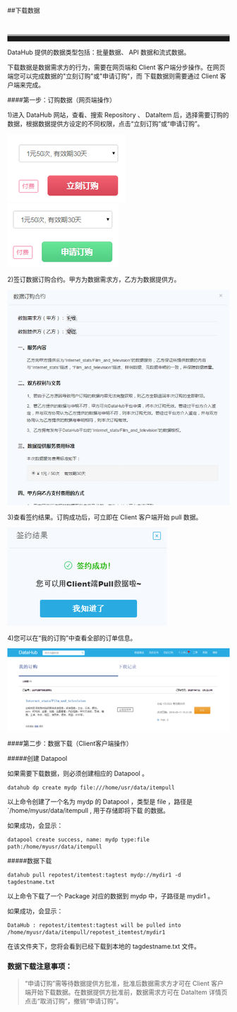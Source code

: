 ##下载数据

<br><hr style=" height:12px;border:none;border-top:4px solid #A9A9A9;" /> 

DataHub 提供的数据类型包括：批量数据、 API 数据和流式数据。

下载数据是数据需求方的行为，需要在网页端和 Client 客户端分步操作。在网页端您可以完成数据的"立刻订购"或"申请订购"，而 下载数据则需要通过 Client 客户端来完成。

####第一步：订购数据（网页端操作）

1)进入 DataHub 网站，查看、搜索 Repository 、 DataItem 后，选择需要订购的数据，根据数据提供方设定的不同权限，点击“立刻订购”或“申请订购”。

![](img/immediate_to_buy.png)![](img/apply_to_buy.png)
  
2)签订数据订购合约。甲方为数据需求方，乙方为数据提供方。

![](img/contract.png)
 
3)查看签约结果。订购成功后，可立即在 Client 客户端开始 pull 数据。

![](img/success_to_buy.png)
 
4)您可以在“我的订购”中查看全部的订单信息。

![](img/my_order.png)
 
####第二步：数据下载（Client客户端操作）

#####创建 Datapool

如果需要下载数据，则必须创建相应的 Datapool 。

	datahub dp create mydp file:///home/usr/data/itempull

以上命令创建了一个名为 mydp 的 Datapool ，类型是 file ，路径是`/home/myusr/data/itempull , 用于存储即将下载 的数据。

如果成功，会显示：

	datapool create success, name: mydp type:file path:/home/myusr/data/itempull

#####数据下载

	datahub pull repotest/itemtest:tagtest mydp://mydir1 -d tagdestname.txt

以上命令下载了一个 Package 对应的数据到 mydp 中，子路径是 mydir1 。

如果成功，会显示：

	DataHub : repotest/itemtest:tagtest will be pulled into /home/myusr/data/itempull/repotest_itemtest/mydir1

在该文件夹下，您将会看到已经下载到本地的 tagdestname.txt 文件。

### 数据下载注意事项：

> “申请订购”需等待数据提供方批准，批准后数据需求方才可在 Client 客户端开始下载数据。在数据提供方批准前，数据需求方可在 DataItem 详情页点击“取消订购”，撤销“申请订购”。
